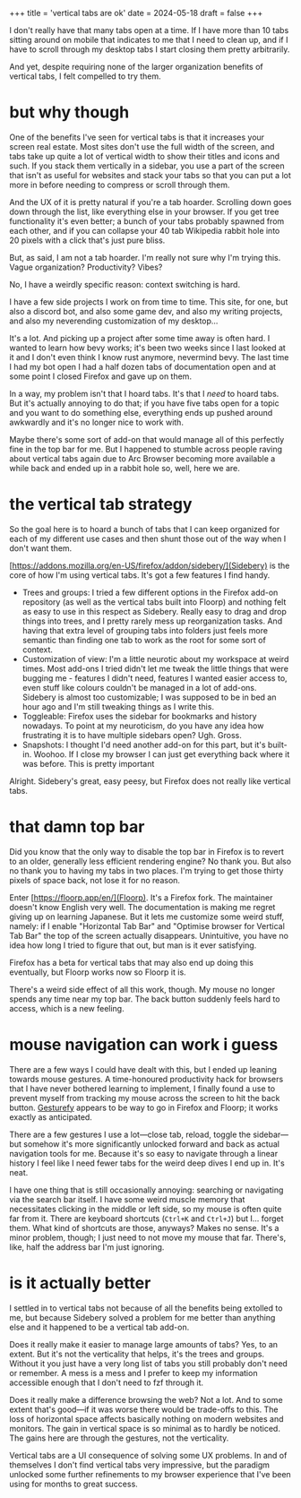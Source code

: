+++
title = 'vertical tabs are ok'
date = 2024-05-18
draft = false
+++

I don't really have that many tabs open at a time. If I have more than 10 tabs sitting around on mobile that indicates to me that I need to clean up, and if I have to scroll through my desktop tabs I start closing them pretty arbitrarily.

And yet, despite requiring none of the larger organization benefits of vertical tabs, I felt compelled to try them.

# but why though

One of the benefits I've seen for vertical tabs is that it increases your screen real estate. Most sites don't use the full width of the screen, and tabs take up quite a lot of vertical width to show their titles and icons and such. If you stack them vertically in a sidebar, you use a part of the screen that isn't as useful for websites and stack your tabs so that you can put a lot more in before needing to compress or scroll through them.

And the UX of it is pretty natural if you're a tab hoarder. Scrolling down goes down through the list, like everything else in your browser. If you get tree functionality it's even better; a bunch of your tabs probably spawned from each other, and if you can collapse your 40 tab Wikipedia rabbit hole into 20 pixels with a click that's just pure bliss.

But, as said, I am not a tab hoarder. I'm really not sure why I'm trying this. Vague organization? Productivity? Vibes?

No, I have a weirdly specific reason: context switching is hard.

I have a few side projects I work on from time to time. This site, for one, but also a discord bot, and also some game dev, and also my writing projects, and also my neverending customization of my desktop...

It's a lot. And picking up a project after some time away is often hard. I wanted to learn how bevy works; it's been two weeks since I last looked at it and I don't even think I know rust anymore, nevermind bevy. The last time I had my bot open I had a half dozen tabs of documentation open and at some point I closed Firefox and gave up on them.

In a way, my problem isn't that I hoard tabs. It's that I *need* to hoard tabs. But it's actually annoying to do that; if you have five tabs open for a topic and you want to do something else, everything ends up pushed around awkwardly and it's no longer nice to work with.

Maybe there's some sort of add-on that would manage all of this perfectly fine in the top bar for me. But I happened to stumble across people raving about vertical tabs again due to Arc Browser becoming more available a while back and ended up in a rabbit hole so, well, here we are.

# the vertical tab strategy

So the goal here is to hoard a bunch of tabs that I can keep organized for each of my different use cases and then shunt those out of the way when I don't want them.

[https://addons.mozilla.org/en-US/firefox/addon/sidebery/](Sidebery) is the core of how I'm using vertical tabs. It's got a few features I find handy.

* Trees and groups: I tried a few different options in the Firefox add-on repository (as well as the vertical tabs built into Floorp) and nothing felt as easy to use in this respect as Sidebery. Really easy to drag and drop things into trees, and I pretty rarely mess up reorganization tasks. And having that extra level of grouping tabs into folders just feels more semantic than finding one tab to work as the root for some sort of context.
* Customization of view: I'm a little neurotic about my workspace at weird times. Most add-ons I tried didn't let me tweak the little things that were bugging me - features I didn't need, features I wanted easier access to, even stuff like colours couldn't be managed in a lot of add-ons. Sidebery is almost too customizable; I was supposed to be in bed an hour ago and I'm still tweaking things as I write this.
* Toggleable: Firefox uses the sidebar for bookmarks and history nowadays. To point at my neuroticism, do you have any idea how frustrating it is to have multiple sidebars open? Ugh. Gross.
* Snapshots: I thought I'd need another add-on for this part, but it's built-in. Woohoo. If I close my browser I can just get everything back where it was before. This is pretty important

Alright. Sidebery's great, easy peesy, but Firefox does not really like vertical tabs.

# that damn top bar

Did you know that the only way to disable the top bar in Firefox is to revert to an older, generally less efficient rendering engine? No thank you. But also no thank you to having my tabs in two places. I'm trying to get those thirty pixels of space back, not lose it for no reason.

Enter [https://floorp.app/en/](Floorp). It's a Firefox fork. The maintainer doesn't know English very well. The documentation is making me regret giving up on learning Japanese. But it lets me customize some weird stuff, namely: if I enable "Horizontal Tab Bar" and "Optimise browser for Vertical Tab Bar" the top of the screen actually disappears. Unintuitive, you have no idea how long I tried to figure that out, but man is it ever satisfying.

Firefox has a beta for vertical tabs that may also end up doing this eventually, but Floorp  works now so Floorp it is.

There's a weird side effect of all this work, though. My mouse no longer spends any time near my top bar. The back button suddenly feels hard to access, which is a new feeling.

# mouse navigation can work i guess

There are a few ways I could have dealt with this, but I ended up leaning towards mouse gestures. A time-honoured productivity hack for browsers that I have never bothered learning to implement, I finally found a use to prevent myself from tracking my mouse across the screen to hit the back button. [Gesturefy](https://addons.mozilla.org/en-US/firefox/addon/gesturefy/) appears to be way to go in Firefox and Floorp; it works exactly as anticipated.

There are a few gestures I use a lot—close tab, reload, toggle the sidebar—but somehow it's more significantly unlocked forward and back as actual navigation tools for me. Because it's so easy to navigate through a linear history I feel like I need fewer tabs for the weird deep dives I end up in. It's neat.

I have one thing that is still occasionally annoying: searching or navigating via the search bar itself. I have some weird muscle memory that necessitates clicking in the middle or left side, so my mouse is often quite far from it. There are keyboard shortcuts (`Ctrl+K` and `Ctrl+J`) but I... forget them. What kind of shortcuts are those, anyways? Makes no sense. It's a minor problem, though; I just need to not move my mouse that far. There's, like, half the address bar I'm just ignoring.

 # is it actually better

I settled in to vertical tabs not because of all the benefits being extolled to me, but because Sidebery solved a problem for me better than anything else and it happened to be a vertical tab add-on.

Does it really make it easier to manage large amounts of tabs? Yes, to an extent. But it's not the verticality that helps, it's the trees and groups. Without it you just have a very long list of tabs you still probably don't need or remember. A mess is a mess and I prefer to keep my information accessible enough that I don't need to fzf through it.

Does it really make a difference browsing the web? Not a lot. And to some extent that's good—if it was worse there would be trade-offs to this. The loss of horizontal space affects basically nothing on modern websites and monitors. The gain in vertical space is so minimal as to hardly be noticed. The gains here are through the gestures, not the verticality.

Vertical tabs are a UI consequence of solving some UX problems. In and of themselves I don't find vertical tabs very impressive, but the paradigm unlocked some further refinements to my browser experience that I've been using for months to great success.
